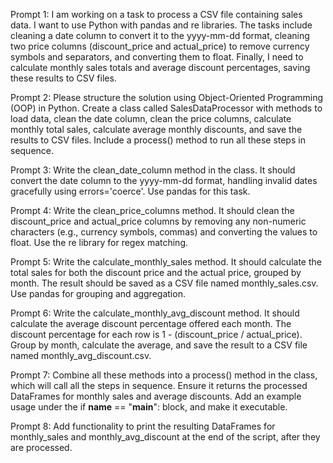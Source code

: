 Prompt 1:
I am working on a task to process a CSV file containing sales data. I want to use Python with pandas and re libraries. The tasks include cleaning a date column to convert it to the yyyy-mm-dd format, cleaning two price columns (discount_price and actual_price) to remove currency symbols and separators, and converting them to float. Finally, I need to calculate monthly sales totals and average discount percentages, saving these results to CSV files.

Prompt 2:
Please structure the solution using Object-Oriented Programming (OOP) in Python. Create a class called SalesDataProcessor with methods to load data, clean the date column, clean the price columns, calculate monthly total sales, calculate average monthly discounts, and save the results to CSV files. Include a process() method to run all these steps in sequence.

Prompt 3:
Write the clean_date_column method in the class. It should convert the date column to the yyyy-mm-dd format, handling invalid dates gracefully using errors='coerce'. Use pandas for this task.

Prompt 4:
Write the clean_price_columns method. It should clean the discount_price and actual_price columns by removing any non-numeric characters (e.g., currency symbols, commas) and converting the values to float. Use the re library for regex matching.

Prompt 5:
Write the calculate_monthly_sales method. It should calculate the total sales for both the discount price and the actual price, grouped by month. The result should be saved as a CSV file named monthly_sales.csv. Use pandas for grouping and aggregation.

Prompt 6:
Write the calculate_monthly_avg_discount method. It should calculate the average discount percentage offered each month. The discount percentage for each row is 1 - (discount_price / actual_price). Group by month, calculate the average, and save the result to a CSV file named monthly_avg_discount.csv.

Prompt 7:
Combine all these methods into a process() method in the class, which will call all the steps in sequence. Ensure it returns the processed DataFrames for monthly sales and average discounts. Add an example usage under the if __name__ == "__main__": block, and make it executable.

Prompt 8:
Add functionality to print the resulting DataFrames for monthly_sales and monthly_avg_discount at the end of the script, after they are processed.
